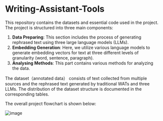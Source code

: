 # Writing-Assistant-Tools

This repository contains the datasets and essential code used in the project. The project is structured into three main components:

1. **Data Preparing**: This section includes the process of generating rephrased text using three large language models (LLMs).
2. **Embedding Generation**: Here, we utilize various language models to generate embedding vectors for text at three different levels of granularity (word, sentence, paragraph).
3. **Analysing Methods**: This part contains various methods for analyzing the data.

The dataset（annotated data） consists of text collected from multiple sources and the rephrased text generated by traditional WATs and three LLMs. The distribution of the dataset structure is documented in the corresponding tables.

The overall project flowchart is shown below:

![image](https://github.com/user-attachments/assets/43da71e4-ac2b-4b4c-941d-28df5ec36070)
